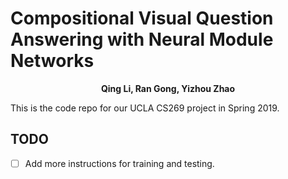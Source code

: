 # Compositional Visual Question Answering with Neural Module Networks

<p align="center">
  <b>Qing Li, Ran Gong, Yizhou Zhao</b></span>
</p>

This is the code repo for our UCLA CS269 project in Spring 2019.

## TODO
- [ ] Add more instructions for training and testing.
